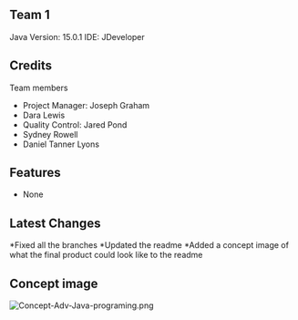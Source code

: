 ## Team 1

Java Version: 15.0.1
IDE: JDeveloper

## Credits
Team members 
* Project Manager: Joseph Graham
* Dara Lewis
* Quality Control: Jared Pond
* Sydney Rowell
* Daniel Tanner Lyons

## Features

* None

## Latest Changes

*Fixed all the branches
*Updated the readme
*Added a concept image of what the final product could look like to the readme

## Concept image

![Concept-Adv-Java-programing.png](https://postimg.cc/v16yQ5pf)
